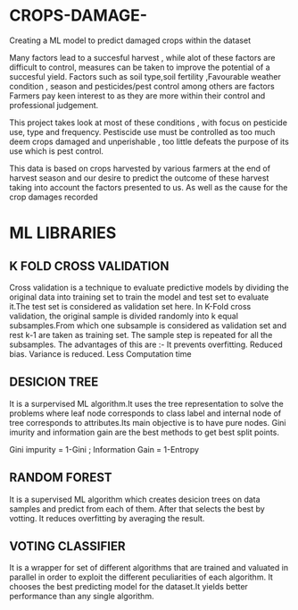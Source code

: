 # CROPS-DAMAGE-
Creating a ML model to predict damaged crops within the dataset

Many factors lead to a succesful harvest , while alot of these factors are difficult to control, measures can be taken to improve the potential of a succesful yield. Factors such as soil type,soil fertility ,Favourable weather condition , season and pesticides/pest control among others are factors Farmers pay keen interest to as they are more within their control and professional judgement.

This project takes look at most of these conditions , with focus on pesticide use, type and frequency. Pestiscide use must be controlled as too much deem crops damaged and unperishable , too little defeats the purpose of its use which is pest control.

This data is based on crops harvested by various farmers at the end of harvest season and our desire to predict the outcome of these harvest taking into account the factors presented to us. As well as the cause for the crop damages recorded

# ML LIBRARIES

## K FOLD CROSS VALIDATION

Cross validation is a technique to evaluate predictive models by dividing the original data into training set to train the model and test set to evaluate it.The test set is considered as validation set here. In K-Fold cross validation, the original sample is divided randomly into k equal subsamples.From which one subsample is considered as validation set and rest k-1 are taken as training set. The sample step is repeated for all the subsamples. The advantages of this are :- It prevents overfitting. Reduced bias. Variance is reduced. Less Computation time

## DESICION TREE

It is a surpervised ML algorithm.It uses the tree representation to solve the problems where leaf node corresponds to class label and internal node of tree corresponds to attributes.Its main objective is to have pure nodes. Gini imurity and information gain are the best methods to get best split points.

Gini impurity = 1-Gini ; Information Gain = 1-Entropy

## RANDOM FOREST

It is a supervised ML algorithm which creates desicion trees on data samples and predict from each of them. After that selects the best by votting. It reduces overfitting by averaging the result.

## VOTING CLASSIFIER

It is a wrapper for set of different algorithms that are trained and valuated in parallel in order to exploit the different peculiarities of each algorithm. It chooses the best predicting model for the dataset.It yields better performance than any single algorithm.
